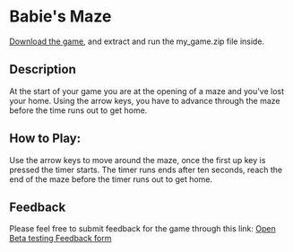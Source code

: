 # Babie's  Maze 


[Download the game](JMSS-Science_Fair-Game.zip), and extract and run the my_game.zip file inside.

## Description
At the start of your game  you are at the opening of a maze and you've lost your home. Using the arrow keys, you have to advance through the maze before the time runs out to get home.




## How to Play:
Use the arrow keys to move around the maze, once the first up key is pressed the timer starts.
The timer runs ends after ten seconds, reach the end of the maze before the timer runs out to get home.



## Feedback 
Please feel free to submit feedback for the game through this link:
[Open Beta testing Feedback form](https://docs.google.com/forms/d/e/1FAIpQLScBueUpIuhpnz0a6wqHA1oQtvXouN21zi8wQNpPm9yl5oupVg/viewform?usp=sf_link)


